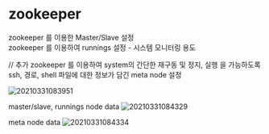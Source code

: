 # zookeeper

zookeeper 를 이용한 Master/Slave 설정  
zookeeper 를 이용하여 runnings 설정 - 시스템 모니터링 용도  

// 추가
zookeeper 를 이용하여 system의 간단한 재구동 및 정지, 실행 을 가능하도록 ssh, 경로, shell 파일에 대한 정보가 담긴 meta node 설정 



![20210331083951](https://user-images.githubusercontent.com/34525953/113070169-ec77ea80-91fc-11eb-8e72-9682a098da26.png)
  

master/slave, runnings node data
![20210331084329](https://user-images.githubusercontent.com/34525953/113070305-3bbe1b00-91fd-11eb-945e-b63787c1dddd.png)


meta node data
![20210331084334](https://user-images.githubusercontent.com/34525953/113070315-411b6580-91fd-11eb-975f-9630c350892e.png)
